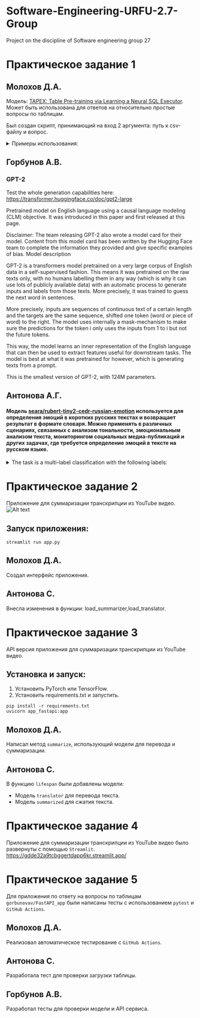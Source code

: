 # Software-Engineering-URFU-2.7-Group
Project on the discipline of Software engineering group 27

# Практическое задание 1

## Молохов Д.А.
Модель:
[TAPEX: Table Pre-training via Learning a Neural SQL Executor](https://huggingface.co/microsoft/tapex-base-finetuned-wikisql).
Может быть использована для ответов на относительно простые вопросы по таблицам.

Был создан скрипт, принимающий на вход 2 аргумента: путь к csv-файлу и вопрос.

<details>
  <summary>Примеры использования:</summary>

### [Top 50 Spotify Songs - 2019](https://www.kaggle.com/datasets/leonardopena/top50spotify2019)

|   Unnamed: 0 | Track.Name                                    | Artist.Name        | Genre           |   Beats.Per.Minute |   Energy |   Danceability |   Loudness..dB.. |   Liveness |   Valence. |   Length. |   Acousticness.. |   Speechiness. |   Popularity |
|--------------:|:---------------------------------------------|:--------------------|:-----------------|-------------------:|----------:|--------------:|-----------------:|-----------:|-----------:|----------:|-----------------:|--------------:|------------:|
|            0 | Señorita                                     | Shawn Mendes        | canadian pop     |                117 |        55 |            76 |               -6 |          8 |         75 |       191 |                4 |             3 |          79 |
|            1 | China                                        | Anuel AA            | reggaeton flow   |                105 |        81 |            79 |               -4 |          8 |         61 |       302 |                8 |             9 |          92 |
|            2 | boyfriend (with Social House)               | Ariana Grande       | dance pop        |                190 |        80 |            40 |               -4 |         16 |         70 |       186 |               12 |            46 |          85 |
|            3 | Beautiful People (feat. Khalid)             | Ed Sheeran          | pop              |                 93 |        65 |            64 |               -8 |          8 |         55 |       198 |               12 |            19 |          86 |
|            4 | Goodbyes (Feat. Young Thug)                  | Post Malone         | dfw rap          |                150 |        65 |            58 |               -4 |         11 |         18 |       175 |               45 |             7 |          94 |
|            5 | I Don't Care (with Justin Bieber)            | Ed Sheeran          | pop              |                102 |        68 |            80 |               -5 |          9 |         84 |       220 |                9 |             4 |          84 |
|            6 | Ransom                                       | Lil Tecca           | trap music       |                180 |        64 |            75 |               -6 |          7 |         23 |       131 |                2 |            29 |          92 |
|            7 | How Do You Sleep?                            | Sam Smith           | pop              |                111 |        68 |            48 |               -5 |          8 |         35 |       202 |               15 |             9 |          90 |
|            8 | Old Town Road - Remix                        | Lil Nas X           | country rap      |                136 |        62 |            88 |               -6 |         11 |         64 |       157 |                5 |            10 |          87 |
|            9 | bad guy                                     | Billie Eilish       | electropop       |                135 |        43 |            70 |              -11 |         10 |         56 |       194 |               33 |            38 |          95 |
|           10 | Callaita                                    | Bad Bunny           | reggaeton        |                176 |        62 |            61 |               -5 |         24 |         24 |       251 |               60 |            31 |          93 |
|           11 | Loco Contigo (feat. J. Balvin & Tyga)        | DJ Snake            | dance pop        |                 96 |        71 |            82 |               -4 |         15 |         38 |       185 |               28 |             7 |          86 |
|           12 | Someone You Loved                           | Lewis Capaldi       | pop              |                110 |        41 |            50 |               -6 |         11 |         45 |       182 |               75 |             3 |          88 |
|           13 | Otro Trago - Remix                          | Sech                | panamanian pop   |                176 |        79 |            73 |               -2 |          6 |         76 |       288 |                7 |            20 |          87 |
|           14 | Money In The Grave (Drake ft. Rick Ross)    | Drake               | canadian hip hop |                101 |        50 |            83 |               -4 |         12 |         10 |       205 |               10 |             5 |          92 |
|           15 | No Guidance (feat. Drake)                   | Chris Brown         | dance pop        |                 93 |        45 |            70 |               -7 |         16 |         14 |       261 |               12 |            15 |          82 |
|           16 | LA CANCIÓN                                  | J Balvin            | latin            |                176 |        65 |            75 |               -6 |         11 |         43 |       243 |               15 |            32 |          90 |
|           17 | Sunflower - Spider-Man: Into the Spider-Verse | Post Malone         | dfw rap          |                 90 |        48 |            76 |               -6 |          7 |         91 |       158 |               56 |             5 |          91 |
|           18 | Lalala                                     | Y2K                | canadian hip hop |                130 |        39 |            84 |               -8 |         14 |         50 |       161 |               18 |             8 |          88 |
|           19 | Truth Hurts                                | Lizzo               | escape room      |                158 |        62 |            72 |               -3 |         12 |         41 |       173 |               11 |            11 |          91 |

```
python table.py spotify_top_50.csv "How many dance pop songs are there?"
# [' 3.0']

python table.py spotify_top_50.csv 'Who is the artist of a song named "Someone you loved"?'
# [' lewis capaldi']
```

### [Titanic Dataset](https://www.kaggle.com/datasets/brendan45774/test-file/)

|   PassengerId |   Survived |   Pclass | Name                                               | Sex    |   Age |   SibSp |   Parch | Ticket          |   Fare | Cabin   | Embarked   |
|--------------:|-----------:|---------:|:---------------------------------------------------|:-------|------:|--------:|--------:|:----------------|-------:|:--------|:-----------|
|           892 |          0 |        3 | Kelly, Mr. James                                  | male   |  34.5 |       0 |       0 | 330911          | 7.8292 | nan     | Q          |
|           893 |          1 |        3 | Wilkes, Mrs. James (Ellen Needs)                  | female |  47   |       1 |       0 | 363272          | 7     | nan     | S          |
|           894 |          0 |        2 | Myles, Mr. Thomas Francis                         | male   |  62   |       0 |       0 | 240276          | 9.6875 | nan     | Q          |
|           895 |          0 |        3 | Wirz, Mr. Albert                                  | male   |  27   |       0 |       0 | 315154          | 8.6625 | nan     | S          |
|           896 |          1 |        3 | Hirvonen, Mrs. Alexander (Helga E Lindqvist)     | female |  22   |       1 |       1 | 3101298         | 12.2875 | nan     | S          |
|           897 |          0 |        3 | Svensson, Mr. Johan Cervin                        | male   |  14   |       0 |       0 | 7538            | 9.225  | nan     | S          |
|           898 |          1 |        3 | Connolly, Miss. Kate                              | female |  30   |       0 |       0 | 330972          | 7.6292 | nan     | Q          |
|           899 |          0 |        2 | Caldwell, Mr. Albert Francis                     | male   |  26   |       1 |       1 | 248738          | 29     | nan     | S          |
|           900 |          1 |        3 | Abrahim, Mrs. Joseph (Sophie Halaut Easu)         | female |  18   |       0 |       0 | 2657            | 7.2292 | nan     | C          |
|           901 |          0 |        3 | Davies, Mr. John Samuel                           | male   |  21   |       2 |       0 | A/4 48871       | 24.15  | nan     | S          |
|           902 |          0 |        3 | Ilieff, Mr. Ylio                                  | male   |   0   |       0 |       0 | 349220          | 7.8958 | nan     | S          |
|           903 |          0 |        1 | Jones, Mr. Charles Cresson                        | male   |  46   |       0 |       0 | 694             | 26     | nan     | S          |
|           904 |          1 |        1 | Snyder, Mrs. John Pillsbury (Nelle Stevenson)    | female |  23   |       1 |       0 | 21228           | 82.2667 | B45    | S          |
|           905 |          0 |        2 | Howard, Mr. Benjamin                              | male   |  63   |       1 |       0 | 24065           | 26     | nan     | S          |
|           906 |          1 |        1 | Chaffee, Mrs. Herbert Fuller (Carrie Constance... | female |  47   |       1 |       0 | W.E.P. 5734     | 61.175  | E31    | S          |
|           907 |          1 |        2 | del Carlo, Mrs. Sebastiano (Argenia Genovesi)    | female |  24   |       1 |       0 | SC/PARIS 2167   | 27.7208 | nan     | C          |
|           908 |          0 |        2 | Keane, Mr. Daniel                                | male   |  35   |       0 |       0 | 233734          | 12.35  | nan     | Q          |
|           909 |          0 |        3 | Assaf, Mr. Gerios                                | male   |  21   |       0 |       0 | 2692            | 7.225  | nan     | C          |
|           910 |          1 |        3 | Ilmakangas, Miss. Ida Livija                     | female |  27   |       1 |       0 | STON/O2. 3101270 | 7.925  | nan     | S          |
|           911 |          1 |        3 | Assaf Khalil, Mrs. Mariana (Miriam")"            | female |  45   |       0 |       0 | 2696            | 7.225  | nan     | C          |

```
python table.py titanic.csv "What is the passengerid of Mr. Daniel Keane?"
# [' 908.0']

python table.py titanic.csv "What is the age of a person with the ticket '24065'?"
# [' 63.0']
```

</details>

## Горбунов А.В.
### GPT-2

Test the whole generation capabilities here: https://transformer.huggingface.co/doc/gpt2-large

Pretrained model on English language using a causal language modeling (CLM) objective. It was introduced in this paper and first released at this page.

Disclaimer: The team releasing GPT-2 also wrote a model card for their model. Content from this model card has been written by the Hugging Face team to complete the information they provided and give specific examples of bias.
Model description

GPT-2 is a transformers model pretrained on a very large corpus of English data in a self-supervised fashion. This means it was pretrained on the raw texts only, with no humans labelling them in any way (which is why it can use lots of publicly available data) with an automatic process to generate inputs and labels from those texts. More precisely, it was trained to guess the next word in sentences.

More precisely, inputs are sequences of continuous text of a certain length and the targets are the same sequence, shifted one token (word or piece of word) to the right. The model uses internally a mask-mechanism to make sure the predictions for the token i only uses the inputs from 1 to i but not the future tokens.

This way, the model learns an inner representation of the English language that can then be used to extract features useful for downstream tasks. The model is best at what it was pretrained for however, which is generating texts from a prompt.

This is the smallest version of GPT-2, with 124M parameters. 

## Антонова А.Г.
#### Модель [seara/rubert-tiny2-cedr-russian-emotion](https://huggingface.co/seara/rubert-tiny2-cedr-russian-emotion) используется для определения эмоций в коротких русских текстах и возвращает результат в формате словаря. Можно применять в различных сценариях, связанных с анализом тональности, эмоциональным анализом текста, мониторингом социальных медиа-публикаций и других задачах, где требуется определение эмоций в тексте на русском языке.
<details>
<summary> The task is a multi-label classification with the following labels:</summary>

```
0: no_emotion
1: joy
2: sadness
3: surprise
4: fear
5: anger
```
Label to Russian label:

```
no_emotion: нет эмоции
joy: радость
sadness: грусть
surprise: удивление
fear: страх
anger: злость
```
</details>


# Практическое задание 2
Приложение для суммаризации транскрипции из YouTube видео.
![Alt text](images/app.png)

## Запуск приложения:
```
streamlit run app.py
```

## Молохов Д.А.
Создал интерфейс приложения.

## Антонова С.
Внесла изменения в функции: load_summarizer,load_translator.

# Практическое задание 3
API версия приложения для суммаризации транскрипции из YouTube видео.

## Установка и запуск:
1. Установить PyTorch или TensorFlow.
2. Установить requirements.txt и запустить.
```
pip install -r requirements.txt
uvicorn app_fastapi:app
```

## Молохов Д.А.
Написал метод `summarize`, использующий модели для перевода и суммаризации.

## Антонова С.
В функцию `lifespan` были добавлены модели:
- Модель `translator` для перевода текста.
- Модель `summarized` для сжатия текста.

# Практическое задание 4
Приложение для суммаризации транскрипции из YouTube видео было развернуты с помощью `Streamlit`.
https://gdde32a9tcbggertdapp6kr.streamlit.app/

# Практическое задание 5
Для приложения по ответу на вопросы по таблицам `gorbunovav/FastAPI_app` были написаны тесты с использованием `pytest` и `GitHub Actions`.

## Молохов Д.А.
Реализовал автоматическое тестирование с `GitHub Actions`.

## Антонова С.
Разработала тест для проверки загрузки таблицы.

## Горбунов А.В.
Разработал тесты для проверки модели и API сервиса.
